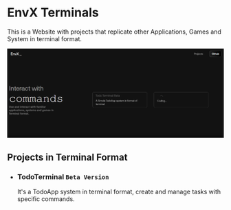 # EnvX Terminals

This is a Website with projects that replicate other Applications, Games and System in terminal format.

<img src="img/img_1.png"></img>

## Projects in Terminal Format
- ### TodoTerminal `Beta Version` <br>
    It's a TodoApp system in terminal format, create and manage tasks with specific commands.

